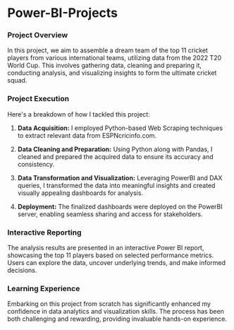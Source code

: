 # Power-BI-Projects

### Project Overview

In this project, we aim to assemble a dream team of the top 11 cricket players from various international teams, utilizing data from the 2022 T20 World Cup. This involves gathering data, cleaning and preparing it, conducting analysis, and visualizing insights to form the ultimate cricket squad.

### Project Execution

Here's a breakdown of how I tackled this project:

1. **Data Acquisition:** I employed Python-based Web Scraping techniques to extract relevant data from ESPNcricinfo.com.

2. **Data Cleaning and Preparation:** Using Python along with Pandas, I cleaned and prepared the acquired data to ensure its accuracy and consistency.

3. **Data Transformation and Visualization:** Leveraging PowerBI and DAX queries, I transformed the data into meaningful insights and created visually appealing dashboards for analysis.

4. **Deployment:** The finalized dashboards were deployed on the PowerBI server, enabling seamless sharing and access for stakeholders.

### Interactive Reporting

The analysis results are presented in an interactive Power BI report, showcasing the top 11 players based on selected performance metrics. Users can explore the data, uncover underlying trends, and make informed decisions.

### Learning Experience

Embarking on this project from scratch has significantly enhanced my confidence in data analytics and visualization skills. The process has been both challenging and rewarding, providing invaluable hands-on experience.
